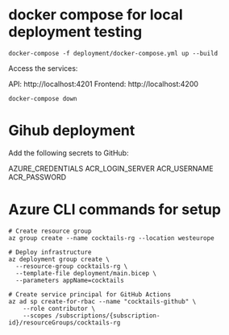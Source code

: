 # docker compose for local deployment testing

```shell
docker-compose -f deployment/docker-compose.yml up --build
```

Access the services:

API: http://localhost:4201
Frontend: http://localhost:4200


```shell
docker-compose down
```

# Gihub deployment
Add the following secrets to GitHub:

AZURE_CREDENTIALS
ACR_LOGIN_SERVER
ACR_USERNAME
ACR_PASSWORD

# Azure CLI commands for setup
```shell
# Create resource group
az group create --name cocktails-rg --location westeurope

# Deploy infrastructure
az deployment group create \
  --resource-group cocktails-rg \
  --template-file deployment/main.bicep \
  --parameters appName=cocktails

# Create service principal for GitHub Actions
az ad sp create-for-rbac --name "cocktails-github" \
    --role contributor \
    --scopes /subscriptions/{subscription-id}/resourceGroups/cocktails-rg
```


